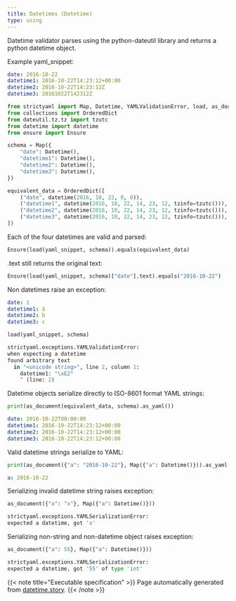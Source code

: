 ```yaml
---
title: Datetimes (Datetime)
type: using
---
```



Datetime validator parses using the python-dateutil library and
returns a python datetime object.


Example yaml_snippet:

```yaml
date: 2016-10-22
datetime1: 2016-10-22T14:23:12+00:00
datetime2: 2016-10-22T14:23:12Z
datetime3: 20161022T142312Z

```


```python
from strictyaml import Map, Datetime, YAMLValidationError, load, as_document
from collections import OrderedDict
from dateutil.tz.tz import tzutc
from datetime import datetime
from ensure import Ensure

schema = Map({
    "date": Datetime(),
    "datetime1": Datetime(),
    "datetime2": Datetime(),
    "datetime3": Datetime(),
})

equivalent_data = OrderedDict([
    ("date", datetime(2016, 10, 22, 0, 0)),
    ("datetime1", datetime(2016, 10, 22, 14, 23, 12, tzinfo=tzutc())),
    ("datetime2", datetime(2016, 10, 22, 14, 23, 12, tzinfo=tzutc())),
    ("datetime3", datetime(2016, 10, 22, 14, 23, 12, tzinfo=tzutc())),
])

```



Each of the four datetimes are valid and parsed:


```python
Ensure(load(yaml_snippet, schema)).equals(equivalent_data)

```




.text still returns the original text:


```python
Ensure(load(yaml_snippet, schema)["date"].text).equals("2016-10-22")

```




Non datetimes raise an exception:

```yaml
date: 1
datetime1: â
datetime2: b
datetime3: c

```


```python
load(yaml_snippet, schema)
```


```python
strictyaml.exceptions.YAMLValidationError:
when expecting a datetime
found arbitrary text
  in "<unicode string>", line 2, column 1:
    datetime1: "\xE2"
    ^ (line: 2)
```




Datetime objects serialize directly to ISO-8601 format YAML strings:


```python
print(as_document(equivalent_data, schema).as_yaml())

```

```yaml
date: 2016-10-22T00:00:00
datetime1: 2016-10-22T14:23:12+00:00
datetime2: 2016-10-22T14:23:12+00:00
datetime3: 2016-10-22T14:23:12+00:00
```




Valid datetime strings serialize to YAML:


```python
print(as_document({"a": "2016-10-22"}, Map({"a": Datetime()})).as_yaml())

```

```yaml
a: 2016-10-22
```




Serializing invalid datetime string raises exception:


```python
as_document({"a": "x"}, Map({"a": Datetime()}))

```


```python
strictyaml.exceptions.YAMLSerializationError:
expected a datetime, got 'x'
```




Serializing non-string and non-datetime object raises exception:


```python
as_document({"a": 55}, Map({"a": Datetime()}))

```


```python
strictyaml.exceptions.YAMLSerializationError:
expected a datetime, got '55' of type 'int'
```






{{< note title="Executable specification" >}}
Page automatically generated from <a href="https://github.com/crdoconnor/strictyaml/blob/master/hitch/story/datetime.story">datetime.story</a>.
{{< /note >}}